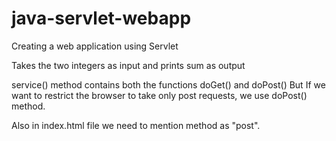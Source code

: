 # java-servlet-webapp
Creating a web application using Servlet

Takes the two integers as input and prints sum as output

service() method contains both the functions doGet() and doPost()
But If we want to restrict the browser to take only post requests, we use doPost() method.

Also in index.html file we need to mention method as "post".
